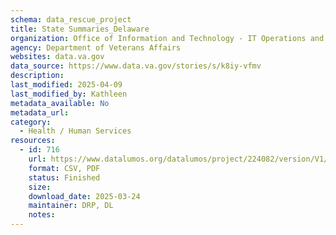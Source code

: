 ```yaml
---
schema: data_rescue_project 
title: State Summaries_Delaware
organization: Office of Information and Technology - IT Operations and Services (ITOPS)
agency: Department of Veterans Affairs
websites: data.va.gov
data_source: https://www.data.va.gov/stories/s/k8iy-vfmv
description: 
last_modified: 2025-04-09
last_modified_by: Kathleen
metadata_available: No
metadata_url: 
category:
  - Health / Human Services
resources:
  - id: 716
    url: https://www.datalumos.org/datalumos/project/224082/version/V1/view
    format: CSV, PDF
    status: Finished
    size: 
    download_date: 2025-03-24
    maintainer: DRP, DL
    notes: 
---
```

